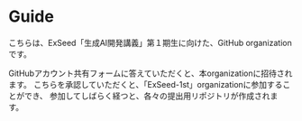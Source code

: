 # Guide
こちらは、ExSeed「生成AI開発講義」第１期生に向けた、GitHub organizationです。

GitHubアカウント共有フォームに答えていただくと、本organizationに招待されます。
こちらを承認していただくと、「ExSeed-1st」organizationに参加することができ、
参加してしばらく経つと、各々の提出用リポジトリが作成されます。
